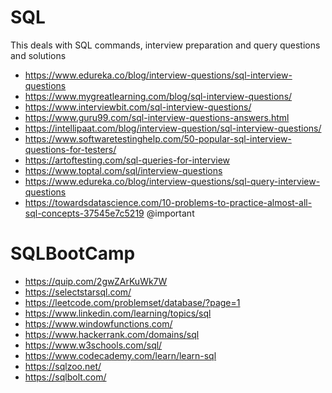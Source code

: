 # SQL
This deals with SQL commands, interview preparation and query questions and solutions



* https://www.edureka.co/blog/interview-questions/sql-interview-questions
* https://www.mygreatlearning.com/blog/sql-interview-questions/
* https://www.interviewbit.com/sql-interview-questions/
* https://www.guru99.com/sql-interview-questions-answers.html
* https://intellipaat.com/blog/interview-question/sql-interview-questions/
* https://www.softwaretestinghelp.com/50-popular-sql-interview-questions-for-testers/
* https://artoftesting.com/sql-queries-for-interview
* https://www.toptal.com/sql/interview-questions
* https://www.edureka.co/blog/interview-questions/sql-query-interview-questions
* https://towardsdatascience.com/10-problems-to-practice-almost-all-sql-concepts-37545e7c5219 @important



# SQLBootCamp


* https://quip.com/2gwZArKuWk7W
* https://selectstarsql.com/
* https://leetcode.com/problemset/database/?page=1
* https://www.linkedin.com/learning/topics/sql
* https://www.windowfunctions.com/
* https://www.hackerrank.com/domains/sql
* https://www.w3schools.com/sql/
* https://www.codecademy.com/learn/learn-sql
* https://sqlzoo.net/
* https://sqlbolt.com/
